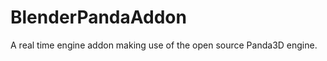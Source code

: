 BlenderPandaAddon
=================

A real time engine addon making use of the open source Panda3D engine.

